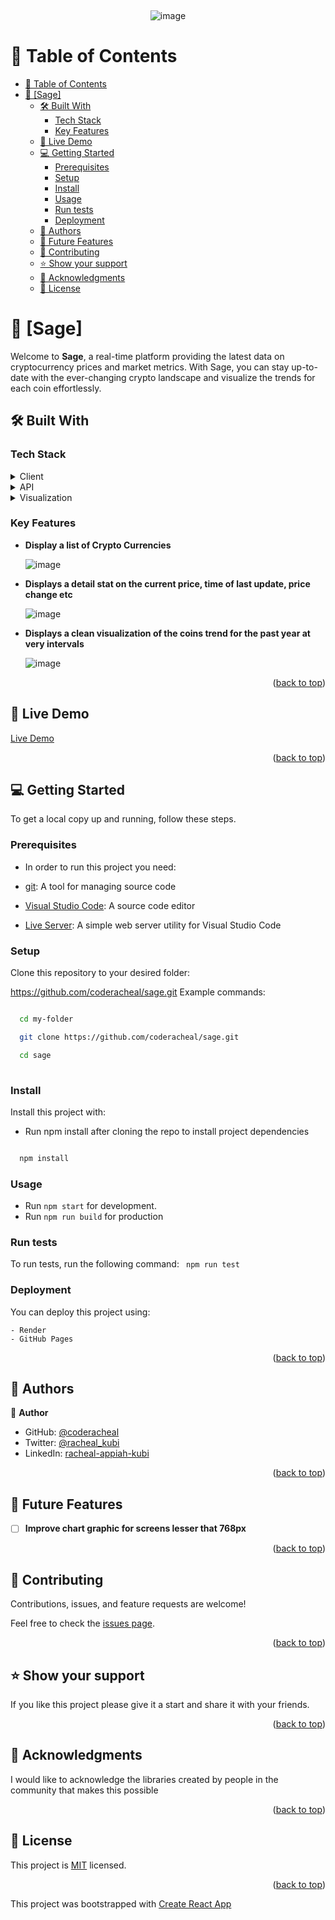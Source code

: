 <a name="readme-top"></a>


<div align="center">
  <br/>

 ![image](https://github.com/coderacheal/Sage/assets/97846040/3c9cd0e8-8767-4fbc-8eb0-f7db3a7a0818)

</div>


# 📗 Table of Contents

- [📗 Table of Contents](#-table-of-contents)
- [📖 \[Sage\] ](#-sage-)
  - [🛠 Built With ](#-built-with-)
    - [Tech Stack ](#tech-stack-)
    - [Key Features ](#key-features-)
  - [🚀 Live Demo ](#-live-demo-)
  - [💻 Getting Started ](#-getting-started-)
    - [Prerequisites](#prerequisites)
    - [Setup](#setup)
    - [Install](#install)
    - [Usage](#usage)
    - [Run tests](#run-tests)
    - [Deployment](#deployment)
  - [👥 Authors ](#-authors-)
  - [🔭 Future Features ](#-future-features-)
  - [🤝 Contributing ](#-contributing-)
  - [⭐️ Show your support ](#️-show-your-support-)
  - [🙏 Acknowledgments ](#-acknowledgments-)
  - [📝 License ](#-license-)

# 📖 [Sage] <a name="about-project"></a>
Welcome to **Sage**, a real-time platform providing the latest data on cryptocurrency prices and market metrics. With Sage, you can stay up-to-date with the ever-changing crypto landscape and visualize the trends for each coin effortlessly.

## 🛠 Built With <a name="built-with"></a>

### Tech Stack <a name="tech-stack"></a>


<details>
  <summary>Client</summary>
  <ul>
    <li><a href="https://react.dev">ReactJS</a></li>
  </ul>
</details>

<details>
  <summary>API</summary>
  <ul>
    <li><a href="https://api.coingecko.com">coingeko</a></li>
  </ul>
</details>

<details>
  <summary>Visualization</summary>
  <ul>
    <li><a href="https://www.chartjs.org/docs/latest/">ChartJS</a></li>
  </ul>
</details>



### Key Features <a name="key-features"></a>


- **Display a list of Crypto Currencies**

  ![image](https://github.com/coderacheal/Sage/assets/97846040/79234a19-c45f-42c8-b1f0-3162c2e21503)

- **Displays a detail stat on the current price, time of last update, price change etc**

  ![image](https://github.com/coderacheal/Sage/assets/97846040/42e9e31a-d80b-4ab9-866d-45479adc7045)

- **Displays a clean visualization of the coins trend for the past year at very intervals**

  ![image](https://github.com/coderacheal/Sage/assets/97846040/c7f75ea2-1f4f-4f3e-8714-8421b5055b73)

  
<p align="right">(<a href="#readme-top">back to top</a>)</p>

## 🚀 Live Demo <a name="live-demo"></a>
[Live Demo](https://smart-crypto-56es.onrender.com/)

<p align="right">(<a href="#readme-top">back to top</a>)</p>

## 💻 Getting Started <a name="getting-started"></a>

To get a local copy up and running, follow these steps.

### Prerequisites

- In order to run this project you need:

- [git](https://git-scm.com/downloads): A tool for managing source code
- [Visual Studio Code](https://code.visualstudio.com/): A source code editor
- [Live Server](https://marketplace.visualstudio.com/items?itemName=ritwickdey.LiveServer): A simple web server utility for Visual Studio Code

### Setup

Clone this repository to your desired folder:

https://github.com/coderacheal/sage.git
 Example commands:

```sh

  cd my-folder

  git clone https://github.com/coderacheal/sage.git

  cd sage
  
```


### Install

Install this project with:

 - Run npm install after cloning the repo to install project dependencies
  

```sh

  npm install

 ```
### Usage

- Run `npm start` for development. 
- Run `npm run build` for production


### Run tests

To run tests, run the following command:
` npm run test`


### Deployment

You can deploy this project using:

    - Render
    - GitHub Pages

<p align="right">(<a href="#readme-top">back to top</a>)</p>

## 👥 Authors <a name="authors"></a>

👤 **Author**

- GitHub: [@coderacheal](https://github.com/coderacheal)
- Twitter: [@racheal_kubi](https://www.twitter.com/racheal_kubi)
- LinkedIn: [racheal-appiah-kubi](https://www.linkedin.com/in/racheal-appiah-kubi/)


<p align="right">(<a href="#readme-top">back to top</a>)</p>

## 🔭 Future Features <a name="future-features"></a>

- [ ] **Improve chart graphic for screens lesser that 768px**


<p align="right">(<a href="#readme-top">back to top</a>)</p>

## 🤝 Contributing <a name="contributing"></a>

Contributions, issues, and feature requests are welcome!

Feel free to check the [issues page](../../issues/).

<p align="right">(<a href="#readme-top">back to top</a>)</p>

## ⭐️ Show your support <a name="support"></a>

If you like this project please give it a start and share it with your friends. 

<p align="right">(<a href="#readme-top">back to top</a>)</p>

## 🙏 Acknowledgments <a name="acknowledgements"></a>

I would like to acknowledge the libraries created by people in the community that makes this possible


<p align="right">(<a href="#readme-top">back to top</a>)</p>

## 📝 License <a name="license"></a>

This project is [MIT](./LICENSE) licensed.

<p align="right">(<a href="#readme-top">back to top</a>)</p>

This project was bootstrapped with [Create React App](https://github.com/facebook/create-react-app)

